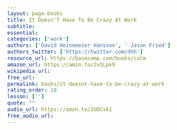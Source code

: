 ```yaml
---
layout: page-books
title: It Doesn'T Have To Be Crazy At Work
subtitle: 
essential: 
categories: ['work']
authors: ['David Heinemeier Hansson', ' Jason Fried']
authors_twitter: ['https://twitter.com/dhh']
resource_url: https://basecamp.com/books/calm
amazon_url: https://amzn.to/2vSLpk9
wikipedia_url: 
free_url: 
permalink: books/it-doesnt-have-to-be-crazy-at-work
rating_order: 10
lesson: ['']
quote: ""
audio_url: https://amzn.to/2UOCsk1
free_audio_url: 
---
```

